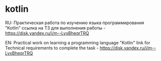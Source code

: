 # kotlin


RU:
Практическая работа по изучению языка программирования "Kotlin"
ссылка на ТЗ для выполнения работы - https://disk.yandex.ru/i/m--LyxBheqrTRQ

EN:
Practical work on learning a programming language "Kotlin" 
link for Technical requirements to complete the task - https://disk.yandex.ru/i/m--LyxBheqrTRQ
